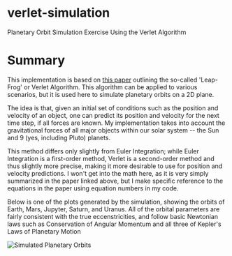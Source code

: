 # verlet-simulation
Planetary Orbit Simulation Exercise Using the Verlet Algorithm

# Summary 
This implementation is based on [this paper](http://physics.ucsc.edu/~peter/242/leapfrog.pdf) outlining the so-called 'Leap-Frog' or Verlet Algorithm. This algorithm can be applied to various scenarios, but it is used here to simulate planetary orbits on a 2D plane. 

The idea is that, given an initial set of conditions such as the position and velocity of an object, one can predict its position and velocity for the next time step, if all forces are known. My implementation takes into account the gravitational forces of all major objects within our solar system -- the Sun and 9 (yes, including Pluto) planets.

This method differs only slightly from Euler Integration; while Euler Integration is a first-order method, Verlet is a second-order method and thus slightly more precise, making it more desirable to use for position and velocity predictions. I won't get into the math here, as it is very simply summarized in the paper linked above, but I make specific reference to the equations in the paper using equation numbers in my code.

Below is one of the plots generated by the simulation, showing the orbits of Earth, Mars, Jupyter, Saturn, and Uranus. All of the orbital parameters are fairly consistent with the true eccenstricities, and follow basic Newtonian laws such as Conservation of Angular Momentum and all three of Kepler's Laws of Planetary Motion

![Simulated Planetary Orbits](https://imgur.com/qmaMMaG)
